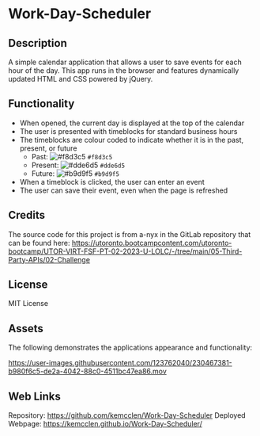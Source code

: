 # Work-Day-Scheduler

## Description
A simple calendar application that allows a user to save events for each hour of the day. This app runs in the browser and features dynamically updated HTML and CSS powered by jQuery.

## Functionality 
- When opened, the current day is displayed at the top of the calendar
- The user is presented with timeblocks for standard business hours
- The timeblocks are colour coded to indicate whether it is in the past, present, or future
    - Past:  ![#f8d3c5](https://placehold.co/15x15/f8d3c5/f8d3c5.png) `#f8d3c5`
    - Present: ![#dde6d5](https://placehold.co/15x15/dde6d5/dde6d5.png) `#dde6d5`
    - Future: ![#b9d9f5](https://placehold.co/15x15/b9d9f5/b9d9f5.png) `#b9d9f5`
- When a timeblock is clicked, the user can enter an event
- The user can save their event, even when the page is refreshed

## Credits
The source code for this project is from a-nyx in the GitLab repository that can be found here:
https://utoronto.bootcampcontent.com/utoronto-bootcamp/UTOR-VIRT-FSF-PT-02-2023-U-LOLC/-/tree/main/05-Third-Party-APIs/02-Challenge

## License
MIT License

## Assets
The following demonstrates the applications appearance and functionality:


https://user-images.githubusercontent.com/123762040/230467381-b980f6c5-de2a-4042-88c0-4511bc47ea86.mov


## Web Links

Repository: https://github.com/kemcclen/Work-Day-Scheduler
Deployed Webpage: https://kemcclen.github.io/Work-Day-Scheduler/

